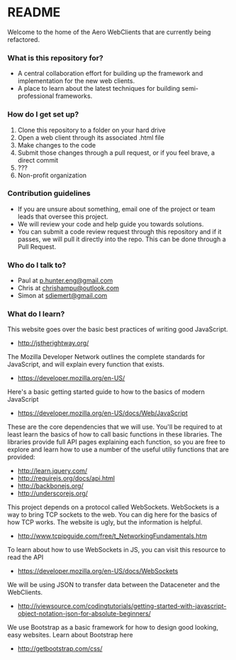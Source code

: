 # README #

Welcome to the home of the Aero WebClients that are currently being refactored.

### What is this repository for? ###

* A central collaboration effort  for building up the framework and implementation for the new web clients.
* A place to learn about the latest techniques for building semi-professional frameworks.

### How do I get set up? ###

1. Clone this repository to a folder on your hard drive
2. Open a web client through its associated .html file
3. Make changes to the code
4. Submit those changes through a pull request, or if you feel brave, a direct commit
5. ???
6. Non-profit organization

### Contribution guidelines ###

* If you are unsure about something, email one of the project or team leads that oversee this project.
* We will review your code and help guide you towards solutions.
* You can submit a code review request through this repository and if it passes, we will pull it directly into the repo. This can be done through a Pull Request.

### Who do I talk to? ###

* Paul at p.hunter.eng@gmail.com
* Chris at chrishampu@outlook.com
* Simon at sdiemert@gmail.com

### What do I learn? ###

This website goes over the basic best practices of writing good JavaScript.

* http://jstherightway.org/

The Mozilla Developer Network outlines the complete standards for JavaScript, and will explain every function that exists.

* https://developer.mozilla.org/en-US/

Here's a basic getting started guide to how to the basics of modern JavaScript

* https://developer.mozilla.org/en-US/docs/Web/JavaScript

These are the core dependencies that we will use. You'll be required to at least learn the basics of how to call basic functions
in these libraries. The libraries provide full API pages explaining each function, so you are free to explore and learn how to use
a number of the useful utiliy functions that are provided: 

* http://learn.jquery.com/
* http://requirejs.org/docs/api.html
* http://backbonejs.org/
* http://underscorejs.org/

This project depends on a protocol called WebSockets. WebSockets is a way to bring TCP sockets to the web. You can dig here for the basics of how TCP works. The website is ugly, but the information is helpful.

* http://www.tcpipguide.com/free/t_NetworkingFundamentals.htm

To learn about how to use WebSockets in JS, you can visit this resource to read the API

* https://developer.mozilla.org/en-US/docs/WebSockets

We will be using JSON to transfer data between the Dataceneter and the WebClients.

* http://iviewsource.com/codingtutorials/getting-started-with-javascript-object-notation-json-for-absolute-beginners/

We use Bootstrap as a basic framework for how to design good looking, easy websites. Learn about Bootstrap here

* http://getbootstrap.com/css/